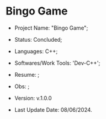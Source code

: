 # Bingo Game

- Project Name: "Bingo Game";
- Status: Concluded;
- Languages: C++;
- Softwares/Work Tools: 'Dev-C++';
- Resume: ;
- Obs: ;
- Version: v.1.0.0

- Last Update Date: 08/06/2024.

##